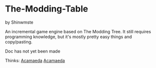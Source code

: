 # The-Modding-Table
by Shinwmste

An incremental game engine based on The Modding Tree. It still requires programming knowledge, but it's mostly pretty easy things and copy/pasting.

Doc has not yet been made

Thinks:
[Acamaeda](https://github.com/Acamaeda)
[Acamaeda](https://github.com/Acamaeda)
